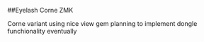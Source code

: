 ##Eyelash Corne ZMK

Corne variant 
using nice view gem 
planning to implement dongle funchionality eventually

